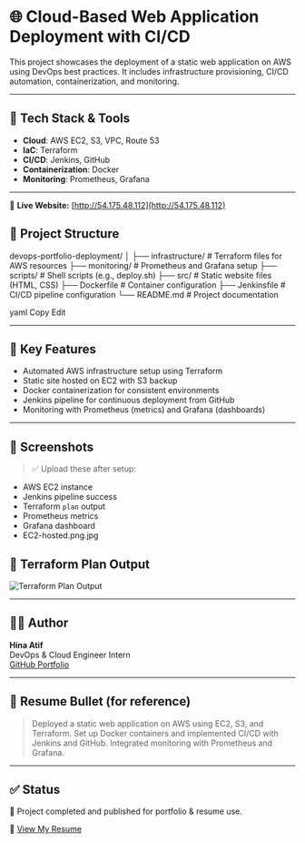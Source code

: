 # 🌐 Cloud-Based Web Application Deployment with CI/CD

This project showcases the deployment of a static web application on AWS using DevOps best practices. It includes infrastructure provisioning, CI/CD automation, containerization, and monitoring.

---

## 🚀 Tech Stack & Tools

- **Cloud**: AWS EC2, S3, VPC, Route 53
- **IaC**: Terraform
- **CI/CD**: Jenkins, GitHub
- **Containerization**: Docker
- **Monitoring**: Prometheus, Grafana

---

🔗 **Live Website:** [http://54.175.48.112](http://54.175.48.112)


## 📁 Project Structure

devops-portfolio-deployment/
│
├── infrastructure/ # Terraform files for AWS resources
├── monitoring/ # Prometheus and Grafana setup
├── scripts/ # Shell scripts (e.g., deploy.sh)
├── src/ # Static website files (HTML, CSS)
├── Dockerfile # Container configuration
├── Jenkinsfile # CI/CD pipeline configuration
└── README.md # Project documentation

yaml
Copy
Edit


---

## 🔧 Key Features

- Automated AWS infrastructure setup using Terraform
- Static site hosted on EC2 with S3 backup
- Docker containerization for consistent environments
- Jenkins pipeline for continuous deployment from GitHub
- Monitoring with Prometheus (metrics) and Grafana (dashboards)

---

## 📸 Screenshots

> ✅ Upload these after setup:
- AWS EC2 instance
- Jenkins pipeline success
- Terraform `plan` output
- Prometheus metrics
- Grafana dashboard 
- EC2-hosted.png.jpg

## 🔧 Terraform Plan Output

![Terraform Plan Output](assets/screenshots/image.png)


---

## 👩‍💻 Author

**Hina Atif**  
DevOps & Cloud Engineer Intern  
[GitHub Portfolio](https://github.com/Hina-Atif)

---

## 📌 Resume Bullet (for reference)

> Deployed a static web application on AWS using EC2, S3, and Terraform. Set up Docker containers and implemented CI/CD with Jenkins and GitHub. Integrated monitoring with Prometheus and Grafana.

---

## ✅ Status

🎯 Project completed and published for portfolio & resume use.


📄 [View My Resume](./Hina_Atif_DevOps_Resume.pdf)
















